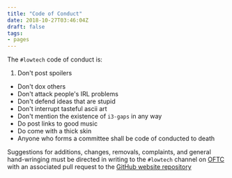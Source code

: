 ```yaml
---
title: "Code of Conduct"
date: 2018-10-27T03:46:04Z
draft: false
tags:
- pages
---
```

The ```#lowtech``` code of conduct is:

1. Don't post spoilers
* Don't dox others
* Don't attack people's IRL problems
* Don't defend ideas that are stupid
* Don't interrupt tasteful ascii art
* Don't mention the existence of `i3-gaps` in any way
* Do post links to good music
* Do come with a thick skin
* Anyone who forms a committee shall be code of conducted to death

Suggestions for additions, changes, removals, complaints, and general hand-wringing must be directed in writing to the ```#lowtech``` channel on [OFTC](https://www.oftc.net/) with an associated pull request to the [GitHub website repository](https://github.com/davidpirogov/lowtech.io)
